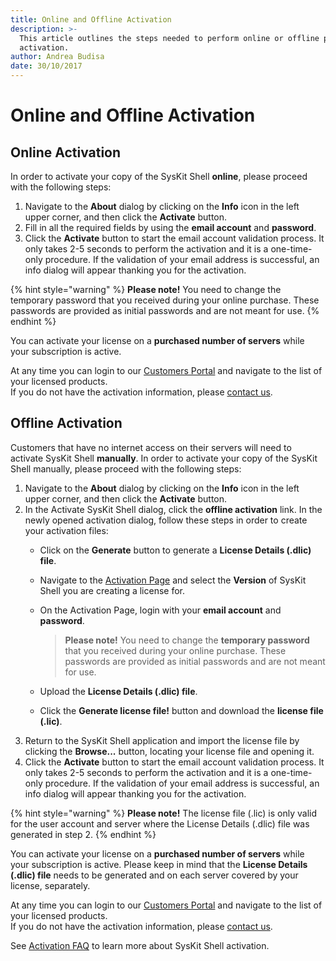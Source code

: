 ```yaml
---
title: Online and Offline Activation
description: >-
  This article outlines the steps needed to perform online or offline product
  activation.
author: Andrea Budisa
date: 30/10/2017
---
```


# Online and Offline Activation

## Online Activation

In order to activate your copy of the SysKit Shell **online**, please proceed with the following steps:

1. Navigate to the **About** dialog by clicking on the **Info** icon in the left upper corner, and then click the **Activate** button.
2. Fill in all the required fields by using the **email account** and **password**.
3. Click the **Activate** button to start the email account validation process. It only takes 2-5 seconds to perform the activation and it is a one-time-only procedure. If the validation of your email address is successful, an info dialog will appear thanking you for the activation.

{% hint style="warning" %}
**Please note!** You need to change the temporary password that you received during your online purchase. These passwords are provided as initial passwords and are not meant for use.
{% endhint %}

You can activate your license on a **purchased number of servers** while your subscription is active.

At any time you can login to our [Customers Portal](https://my.syskit.com) and navigate to the list of your licensed products.  
If you do not have the activation information, please [contact us](https://www.syskit.com/company/contact-us).

## Offline Activation

Customers that have no internet access on their servers will need to activate SysKit Shell **manually**. In order to activate your copy of the SysKit Shell manually, please proceed with the following steps:

1. Navigate to the **About** dialog by clicking on the **Info** icon in the left upper corner, and then click the **Activate** button.
2. In the Activate SysKit Shell dialog, click the **offline activation** link. In the newly opened activation dialog, follow these steps in order to create your activation files:
   * Click on the **Generate** button to generate a **License Details \(.dlic\) file**.
   * Navigate to the [Activation Page](https://my.syskit.com/activation/?P=Shell) and select the **Version** of SysKit Shell you are creating a license for.
   * On the Activation Page, login with your **email account** and **password**.

     > **Please note!** You need to change the **temporary password** that you received during your online purchase. These passwords are provided as initial passwords and are not meant for use.

   * Upload the **License Details \(.dlic\) file**.
   * Click the **Generate license file!** button and download the **license file \(.lic\)**.
3. Return to the SysKit Shell application and import the license file by clicking the **Browse...** button, locating your license file and opening it.
4. Click the **Activate** button to start the email account validation process. It only takes 2-5 seconds to perform the activation and it is a one-time-only procedure. If the validation of your email address is successful, an info dialog will appear thanking you for the activation.

{% hint style="warning" %}
**Please note!** The license file \(.lic\) is only valid for the user account and server where the License Details \(.dlic\) file was generated in step 2.
{% endhint %}

You can activate your license on a **purchased number of servers** while your subscription is active. Please keep in mind that the **License Details \(.dlic\) file** needs to be generated and on each server covered by your license, separately.

At any time you can login to our [Customers Portal](https://my.syskit.com) and navigate to the list of your licensed products.  
If you do not have the activation information, please [contact us](https://www.syskit.com/company/contact-us).

See [Activation FAQ](activation-faq.md) to learn more about SysKit Shell activation.

